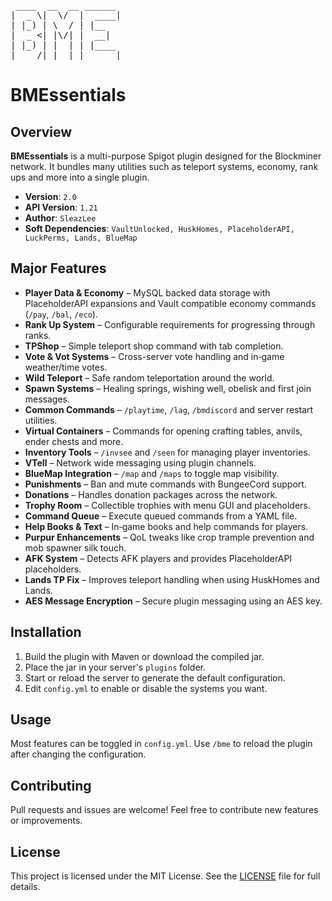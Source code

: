 <pre>
 ____  __  __ ______
|  _ \|  \/  |  ____|
| |_) | \  / | |__
|  _ <| |\/| |  __|
| |_) | |  | | |____
|____/|_|  |_|______|
</pre>

# **BMEssentials**

## Overview
**BMEssentials** is a multi-purpose Spigot plugin designed for the Blockminer network. It bundles many utilities such as teleport systems, economy, rank ups and more into a single plugin.

- **Version**: `2.0`
- **API Version**: `1.21`
- **Author**: `SleazLee`
- **Soft Dependencies**: `VaultUnlocked, HuskHomes, PlaceholderAPI, LuckPerms, Lands, BlueMap`

## Major Features
- **Player Data & Economy** – MySQL backed data storage with PlaceholderAPI expansions and Vault compatible economy commands (`/pay`, `/bal`, `/eco`).
- **Rank Up System** – Configurable requirements for progressing through ranks.
- **TPShop** – Simple teleport shop command with tab completion.
- **Vote & Vot Systems** – Cross-server vote handling and in‑game weather/time votes.
- **Wild Teleport** – Safe random teleportation around the world.
- **Spawn Systems** – Healing springs, wishing well, obelisk and first join messages.
- **Common Commands** – `/playtime`, `/lag`, `/bmdiscord` and server restart utilities.
- **Virtual Containers** – Commands for opening crafting tables, anvils, ender chests and more.
- **Inventory Tools** – `/invsee` and `/seen` for managing player inventories.
- **VTell** – Network wide messaging using plugin channels.
- **BlueMap Integration** – `/map` and `/maps` to toggle map visibility.
- **Punishments** – Ban and mute commands with BungeeCord support.
- **Donations** – Handles donation packages across the network.
- **Trophy Room** – Collectible trophies with menu GUI and placeholders.
- **Command Queue** – Execute queued commands from a YAML file.
- **Help Books & Text** – In‑game books and help commands for players.
- **Purpur Enhancements** – QoL tweaks like crop trample prevention and mob spawner silk touch.
- **AFK System** – Detects AFK players and provides PlaceholderAPI placeholders.
- **Lands TP Fix** – Improves teleport handling when using HuskHomes and Lands.
- **AES Message Encryption** – Secure plugin messaging using an AES key.

## Installation
1. Build the plugin with Maven or download the compiled jar.
2. Place the jar in your server's `plugins` folder.
3. Start or reload the server to generate the default configuration.
4. Edit `config.yml` to enable or disable the systems you want.

## Usage
Most features can be toggled in `config.yml`. Use `/bme` to reload the plugin after changing the configuration.

## Contributing
Pull requests and issues are welcome! Feel free to contribute new features or improvements.

## License
This project is licensed under the MIT License. See the [LICENSE](LICENSE) file for full details.
